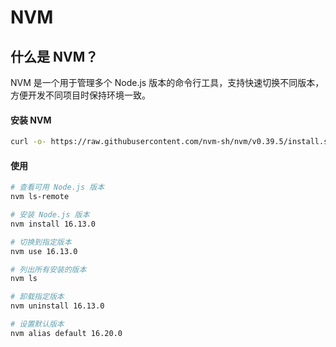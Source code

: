 # NVM

## 什么是 NVM？

NVM 是一个用于管理多个 Node.js 版本的命令行工具，支持快速切换不同版本，方便开发不同项目时保持环境一致。

#### 安装 NVM

```bash
curl -o- https://raw.githubusercontent.com/nvm-sh/nvm/v0.39.5/install.sh | bash
```

#### 使用

```bash
# 查看可用 Node.js 版本
nvm ls-remote

# 安装 Node.js 版本
nvm install 16.13.0

# 切换到指定版本
nvm use 16.13.0

# 列出所有安装的版本
nvm ls

# 卸载指定版本
nvm uninstall 16.13.0

# 设置默认版本
nvm alias default 16.20.0
```
